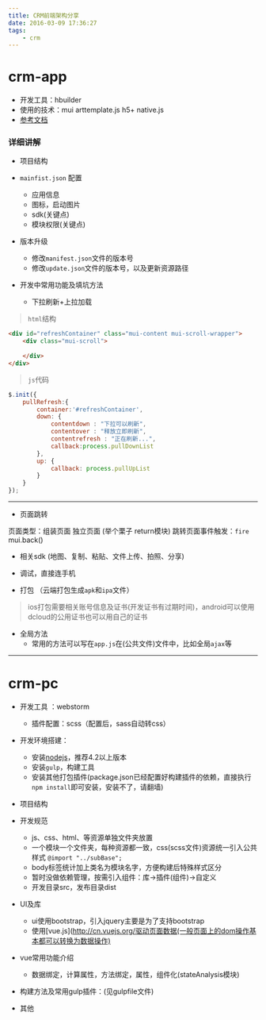 ```yaml
---
title: CRM前端架构分享
date: 2016-03-09 17:36:27
tags: 
	- crm
---
```


# crm-app

* 开发工具：hbuilder
* 使用的技术：mui  arttemplate.js  h5+  native.js
* [参考文档](http://ask.dcloud.net.cn/docs)

### 详细讲解

<!-- more -->

* 项目结构

* `mainfist.json` 配置
    * 应用信息
    * 图标，启动图片
    * sdk(关键点)
    * 模块权限(关键点)

* 版本升级
	* 修改`manifest.json`文件的版本号
	* 修改`update.json`文件的版本号，以及更新资源路径

* 开发中常用功能及填坑方法
	* 下拉刷新+上拉加载

> `html`结构

```html
<div id="refreshContainer" class="mui-content mui-scroll-wrapper">
	<div class="mui-scroll">
		
	</div>
</div>
```
> `js`代码

```javascript
$.init({
	pullRefresh:{
		container:'#refreshContainer',
		down: {
			contentdown : "下拉可以刷新",
		    contentover : "释放立即刷新",
		    contentrefresh : "正在刷新...",
		    callback:process.pullDownList
		},
		up: {
			callback: process.pullUpList
		}
	}
});

```
------

  * 页面跳转

页面类型：组装页面  独立页面 (举个栗子 return模块)
跳转页面事件触发：`fire`  mui.back()

  * 相关sdk (地图、复制、粘贴、文件上传、拍照、分享) 

 * 调试，直接连手机

 * 打包 （云端打包生成`apk`和`ipa`文件）

 > ios打包需要相关账号信息及证书(开发证书有过期时间)，android可以使用dcloud的公用证书也可以用自己的证书

 * 全局方法
 	* 常用的方法可以写在`app.js`在(公共文件)文件中，比如全局`ajax`等

 ------

# crm-pc

* 开发工具 ：webstorm
	* 插件配置：scss（配置后，sass自动转css）
* 开发环境搭建：
	* 安装[nodejs](https://nodejs.org/en/)，推荐4.2以上版本
	* 安装`gulp`，构建工具
	* 安装其他打包插件(package.json已经配置好构建插件的依赖，直接执行`npm install`即可安装，安装不了，请翻墙)
* 项目结构

* 开发规范
	* js、css、html、等资源单独文件夹放置
	* 一个模块一个文件夹，每种资源都一致，css(scss文件)资源统一引入公共样式 `@import "../subBase";`
	* body标签统计加上类名为模块名字，方便构建后特殊样式区分
	* 暂时没做依赖管理，按需引入组件：库->插件(组件)->自定义
	* 开发目录src，发布目录dist
* UI及库
	* ui使用bootstrap，引入jquery主要是为了支持bootstrap
	* 使用[vue.js](http://cn.vuejs.org/驱动页面数据(一般页面上的dom操作基本都可以转换为数据操作)

* vue常用功能介绍
	* 数据绑定，计算属性，方法绑定，属性，组件化(stateAnalysis模块)
* 构建方法及常用gulp插件：(见gulpfile文件)

* 其他

